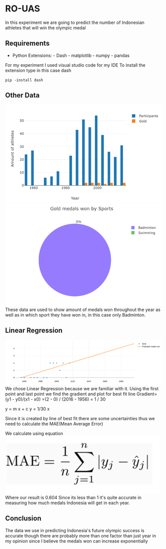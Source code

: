 # RO-UAS

In this experiment we are going to predict the number of Indonesian athletes that will win the olympic medal
## Requirements
- Python
        Extensions:
        - Dash
        - matplotlib
        - numpy
        - pandas

For my experiment I used visual studio code for my IDE 
To install the extension type in this case dash
```
pip -install dash
```
## Other Data
![Particpant](part.png)
![Pie](pie.png)
These data are used to show amount of medals won throughout the year as well as in which sport they have won in, in this case only Badminton.

## Linear Regression

![Linear](le.PNG)
We chose Linear Regression because we are familiar with it. Using the first point and last point we find the gradient and plot for best fit line
Gradient=(y1 - y0)/(x1 - x0)
        =(2  - 0) / (2016 - 1956)
        = 1 / 30
        
y = m x + c
y = 1/30 x 

Since it is created by line of best fit there are some uncertainties thus we need to calculate the MAE(Mean Average Error)

We calculate using equation 
![MAE](we.png)
Where our result is
0.604
Since its less than 1 it's quite accurate in measuring how much medals Indonesia will
get in each year. 

## Conclusion

The data we use in predicting Indonesia's future olympic success is accurate
though there are probably more than one factor than just year in my opinion since I believe the medals won can increase exponentially
